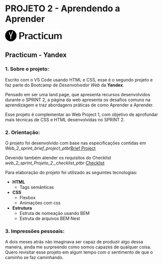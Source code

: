 # PROJETO 2 - Aprendendo a Aprender
![img](images/logo_place_header.png)
## Practicum - Yandex

### 1. Sobre o projeto:

Escrito com o VS Code usando HTML e CSS, esse é o segundo projeto e faz parte do Bootcamp de _Desenvolvedor Web_ da **Yandex**.

Pensado em ser uma land page, que apresenta recursos desenvolvidos durante o SPRINT 2, a página da web apresenta os desafios comuns na aprendizagem e traz abordagens práticas de como Aprender a Aprender.

Esse projeto é complementar ao Web Project 1, com objetivo de aprofundar mais técnicas de CSS e HTML desenvolvidas no SPRINT 2.

### 2. Orientação:

O projeto foi desenvolvido com base nas especificações contidas em *Web_2_sprint_brief_project_ptbr*[Brief Project](Web_2_sprint_brief_project_ptbr.pdf)

Devendo também atender os requisitos do Checklist *web_2_sprint_Projeto_2._checklist_ptbr* [Checklist](web_2_sprint_Projeto_2._checklist_ptbr.pdf)

Para elaboração do projeto foi utilizado as seguintes tecnologias:

- **HTML**
  - Tags semânticas
- **CSS**
  - Flexbox
  - Animações com css
- **Estrutura**
  - Estruta de nomeação usando BEM
  - Estruta de arquivos BEM Nest

### 3. Impressões pessoais:

A dois meses atrás não imaginava ser capaz de produzir algo dessa maneira, ainda me surpreendo como somos capazes de qualquer coisa. Quero revisitar esse projeto em algum tempo com o sentimento de que o caminho se faz caminhando.
